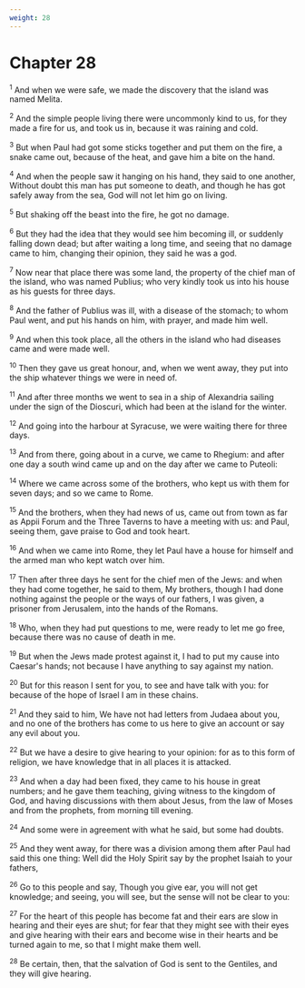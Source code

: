 ```yaml
---
weight: 28
---
```


# Chapter 28

<sup>1</sup> And when we were safe, we made the discovery that the island was named Melita. 

<sup>2</sup> And the simple people living there were uncommonly kind to us, for they made a fire for us, and took us in, because it was raining and cold. 

<sup>3</sup> But when Paul had got some sticks together and put them on the fire, a snake came out, because of the heat, and gave him a bite on the hand. 

<sup>4</sup> And when the people saw it hanging on his hand, they said to one another, Without doubt this man has put someone to death, and though he has got safely away from the sea, God will not let him go on living. 

<sup>5</sup> But shaking off the beast into the fire, he got no damage. 

<sup>6</sup> But they had the idea that they would see him becoming ill, or suddenly falling down dead; but after waiting a long time, and seeing that no damage came to him, changing their opinion, they said he was a god. 

<sup>7</sup> Now near that place there was some land, the property of the chief man of the island, who was named Publius; who very kindly took us into his house as his guests for three days. 

<sup>8</sup> And the father of Publius was ill, with a disease of the stomach; to whom Paul went, and put his hands on him, with prayer, and made him well. 

<sup>9</sup> And when this took place, all the others in the island who had diseases came and were made well. 

<sup>10</sup> Then they gave us great honour, and, when we went away, they put into the ship whatever things we were in need of. 

<sup>11</sup> And after three months we went to sea in a ship of Alexandria sailing under the sign of the Dioscuri, which had been at the island for the winter. 

<sup>12</sup> And going into the harbour at Syracuse, we were waiting there for three days. 

<sup>13</sup> And from there, going about in a curve, we came to Rhegium: and after one day a south wind came up and on the day after we came to Puteoli: 

<sup>14</sup> Where we came across some of the brothers, who kept us with them for seven days; and so we came to Rome. 

<sup>15</sup> And the brothers, when they had news of us, came out from town as far as Appii Forum and the Three Taverns to have a meeting with us: and Paul, seeing them, gave praise to God and took heart. 

<sup>16</sup> And when we came into Rome, they let Paul have a house for himself and the armed man who kept watch over him. 

<sup>17</sup> Then after three days he sent for the chief men of the Jews: and when they had come together, he said to them, My brothers, though I had done nothing against the people or the ways of our fathers, I was given, a prisoner from Jerusalem, into the hands of the Romans. 

<sup>18</sup> Who, when they had put questions to me, were ready to let me go free, because there was no cause of death in me. 

<sup>19</sup> But when the Jews made protest against it, I had to put my cause into Caesar's hands; not because I have anything to say against my nation. 

<sup>20</sup> But for this reason I sent for you, to see and have talk with you: for because of the hope of Israel I am in these chains. 

<sup>21</sup> And they said to him, We have not had letters from Judaea about you, and no one of the brothers has come to us here to give an account or say any evil about you. 

<sup>22</sup> But we have a desire to give hearing to your opinion: for as to this form of religion, we have knowledge that in all places it is attacked. 

<sup>23</sup> And when a day had been fixed, they came to his house in great numbers; and he gave them teaching, giving witness to the kingdom of God, and having discussions with them about Jesus, from the law of Moses and from the prophets, from morning till evening. 

<sup>24</sup> And some were in agreement with what he said, but some had doubts. 

<sup>25</sup> And they went away, for there was a division among them after Paul had said this one thing: Well did the Holy Spirit say by the prophet Isaiah to your fathers, 

<sup>26</sup> Go to this people and say, Though you give ear, you will not get knowledge; and seeing, you will see, but the sense will not be clear to you: 

<sup>27</sup> For the heart of this people has become fat and their ears are slow in hearing and their eyes are shut; for fear that they might see with their eyes and give hearing with their ears and become wise in their hearts and be turned again to me, so that I might make them well. 

<sup>28</sup> Be certain, then, that the salvation of God is sent to the Gentiles, and they will give hearing. 

